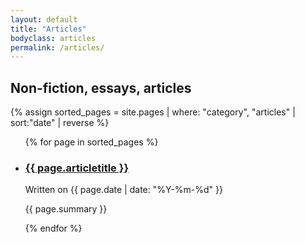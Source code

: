 ```yaml
---
layout: default
title: "Articles"
bodyclass: articles
permalink: /articles/
---
```


## Non-fiction, essays, articles ##

{% assign sorted_pages = site.pages | where: "category", "articles" | sort:"date" | reverse %}
<ul>
  {% for page in sorted_pages %}
    <li>
        <h3><a href="{{ page.url }}">{{ page.articletitle }}</a></h3>
        <p class="date">Written on {{ page.date | date: "%Y-%m-%d" }}</p>
        <p class="summary">{{ page.summary }}</p>
    </li>
  {% endfor %}
</ul>